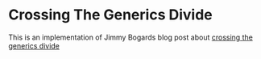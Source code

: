 # Crossing The Generics Divide
This is an implementation of Jimmy Bogards blog post about [crossing the generics divide](https://jimmybogard.com/crossing-the-generics-divide/)
